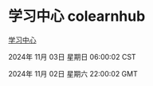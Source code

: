 # 学习中心 colearnhub
[学习中心](http://219.139.197.74:56308/colearnhub/)

2024年 11月 03日 星期日 06:00:02 CST

2024年 11月 02日 星期六 22:00:02 GMT
